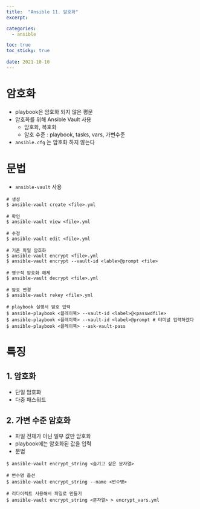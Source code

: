 ```yaml
---
title:  "Ansible 11. 암호화"
excerpt:

categories:
  - ansible

toc: true
toc_sticky: true
 
date: 2021-10-10
---
```


# 암호화

-   playbook은 암호화 되지 않은 평문
-   암호화를 위해 Ansible Vault 사용
    -   암호화, 복호화
    -   암호 수준 : playbook, tasks, vars, 가변수준
-   `ansible.cfg` 는 암호화 하지 않는다

# 문법

-   `ansible-vault` 사용

```shell
# 생성
$ ansible-vault create <file>.yml

# 확인
$ ansible-vault view <file>.yml

# 수정
$ ansible-vault edit <file>.yml

# 기존 파일 암호화
$ ansible-vault encrypt <file>.yml
$ ansible-vault encrypt --vault-id <lable>@prompt <file>

# 영구적 암호화 해제
$ ansible-vault decrypt <file>.yml

# 암호 변경
$ ansible-vault rekey <file>.yml

# playbook 실행시 암호 입력
$ ansible-playbook <플레이북> --vault-id <label>@<passwdfile>
$ ansible-playbook <플레이북> --vault-id <label>@prompt # 터미널 입력하겠다
$ ansible-playbook <플레이북> --ask-vault-pass
```

# 특징

## 1\. 암호화

-   단일 암호화
-   다중 패스워드

## 2\. 가변 수준 암호화

-   파일 전체가 아닌 일부 값만 암호화
-   playbook에는 암호화된 값을 입력
-   문법

```shell
$ ansible-vault encrypt_string <숨기고 싶은 문자열>

# 변수명 옵션
$ ansible-vault encrypt_string --name <변수명>

# 리다이렉트 사용해서 파일로 만들기
$ ansible-vault encrypt_string <문자열> > encrypt_vars.yml
```